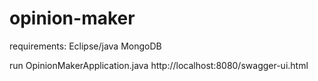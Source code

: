 # opinion-maker

requirements:
	Eclipse/java
	MongoDB
	
run OpinionMakerApplication.java
	http://localhost:8080/swagger-ui.html